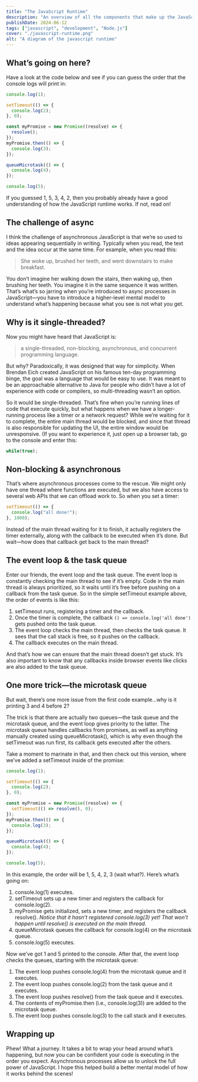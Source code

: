 ```yaml
---
title: "The JavaScript Runtime"
description: "An overview of all the components that make up the JavaScript runtime."
publishDate: 2024-06-12
tags: ["javascript", "development", "Node.js"]
cover: "./javascript-runtime.png"
alt: "A diagram of the javascript runtime"
---
```


## What’s going on here?

Have a look at the code below and see if you can guess the order that the console logs will print in:

```js
console.log(1);

setTimeout(() => {
  console.log(2);
}, 0);

const myPromise = new Promise((resolve) => {
  resolve();
});
myPromise.then(() => {
  console.log(3);
});

queueMicrotask(() => {
  console.log(4);
});

console.log(5);
```

If you guessed 1, 5, 3, 4, 2, then you probably already have a good understanding of how the JavaScript runtime works. If not, read on!

## The challenge of async

I think the challenge of asynchronous JavaScript is that we’re so used to ideas appearing sequentially in writing. Typically when you read, the text and the idea occur at the same time. For example, when you read this:

> She woke up, brushed her teeth, and went downstairs to make breakfast.

You don’t imagine her walking down the stairs, then waking up, then brushing her teeth. You imagine it in the same sequence it was written. That’s what’s so jarring when you’re introduced to async processes in JavaScript—you have to introduce a higher-level mental model to understand what’s happening because what you see is not what you get.

## Why is it single-threaded?

Now you might have heard that JavaScript is:

> a single-threaded, non-blocking, asynchronous, and concurrent programming language.

But why? Paradoxically, it was designed that way for simplicity. When Brendan Eich created JavaScript on his famous ten-day programming binge, the goal was a language that would be easy to use. It was meant to be an approachable alternative to Java for people who didn’t have a lot of experience with code or compilers, so multi-threading wasn’t an option.

So it would be single-threaded. That’s fine when you’re running lines of code that execute quickly, but what happens when we have a longer-running process like a timer or a network request? While we’re waiting for it to complete, the entire main thread would be blocked, and since that thread is also responsible for updating the UI, the entire window would be unresponsive. (If you want to experience it, just open up a browser tab, go to the console and enter this:

```JavaScript
while(true);
```

## Non-blocking & asynchronous

That’s where asynchronous processes come to the rescue. We might only have one thread where functions are executed, but we also have access to several web APIs that we can offload work to. So when you set a timer:

```js
setTimeout(() => {
  console.log("all done!");
}, 1000);
```

Instead of the main thread waiting for it to finish, it actually registers the timer externally, along with the callback to be executed when it’s done. But wait—how does that callback get back to the main thread?

## The event loop & the task queue

Enter our friends, the event loop and the task queue. The event loop is constantly checking the main thread to see if it’s empty. Code in the main thread is always prioritized, so it waits until it’s free before pushing on a callback from the task queue. So in the simple setTimeout example above, the order of events is like this:

1. setTimeout runs, registering a timer and the callback.
2. Once the timer is complete, the callback `() => console.log('all done')` gets pushed onto the task queue.
3. The event loop checks the main thread, then checks the task queue. It sees that the call stack is free, so it pushes on the callback.
4. The callback executes on the main thread.

And that’s how we can ensure that the main thread doesn’t get stuck. It’s also important to know that any callbacks inside browser events like clicks are also added to the task queue.

## One more trick—the microtask queue

But wait, there’s one more issue from the first code example…why is it printing 3 and 4 before 2?

The trick is that there are actually two queues—the task queue and the microtask queue, and the event loop gives priority to the latter. The microtask queue handles callbacks from promises, as well as anything manually created using queueMicrotask(), which is why even though the setTimeout was run first, its callback gets executed after the others.

Take a moment to marinate in that, and then check out this version, where we’ve added a setTimeout inside of the promise:

```js
console.log(1);

setTimeout(() => {
  console.log(2);
}, 0);

const myPromise = new Promise((resolve) => {
  setTimeout(() => resolve(), 0);
});
myPromise.then(() => {
  console.log(3);
});

queueMicrotask(() => {
  console.log(4);
});

console.log(5);
```

In this example, the order will be 1, 5, 4, 2, 3 (wait what?). Here’s what’s going on:

1. console.log(1) executes.
2. setTimeout sets up a new timer and registers the callback for console.log(2).
3. myPromise gets initialized, sets a new timer, and registers the callback resolve(). _Notice that it hasn’t registered console.log(3) yet! That won’t happen until resolve() is executed on the main thread._
4. queueMicrotask queues the callback for console.log(4) on the microtask queue.
5. console.log(5) executes.

Now we’ve got 1 and 5 printed to the console. After that, the event loop checks the queues, starting with the microtask queue:

1. The event loop pushes console.log(4) from the microtask queue and it executes.
2. The event loop pushes console.log(2) from the task queue and it executes.
3. The event loop pushes resolve() from the task queue and it executes.
4. The contents of myPromise.then (i.e., console.log(3)) are added to the microtask queue.
5. The event loop pushes console.log(3) to the call stack and it executes.

## Wrapping up

Phew! What a journey. It takes a bit to wrap your head around what’s happening, but now you can be confident your code is executing in the order you expect. Asynchronous processes allow us to unlock the full power of JavaScript. I hope this helped build a better mental model of how it works behind the scenes!
